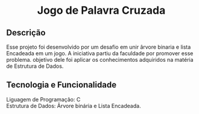 <h1 align='center'>Jogo de Palavra Cruzada</h1>

<h2>Descrição</h2>
<p>Esse projeto foi desenvolvido por um desafio em unir ârvore binaria e lista Encadeada em um jogo. A iniciativa partiu da faculdade por promover esse problema. objetivo dele foi aplicar os conhecimentos adquiridos na matéria de Estrutura de Dados.</p>
<h2>Tecnologia e Funcionalidade</h2>
<p>Liguagem de Programação: C <br>Estrutura de Dados: Ârvore binária e Lista Encadeada.</p>
